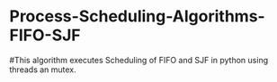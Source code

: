# Process-Scheduling-Algorithms-FIFO-SJF

#This algorithm executes Scheduling of FIFO and SJF in python using threads an mutex.
